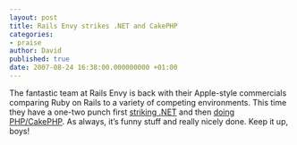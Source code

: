 ```yaml
---
layout: post
title: Rails Envy strikes .NET and CakePHP
categories:
- praise
author: David
published: true
date: 2007-08-24 16:38:00.000000000 +01:00
---
```

<p>The fantastic team at Rails Envy is back with their Apple-style commercials comparing Ruby on Rails to a variety of competing environments. This time they have a one-two punch first <a href="http://www.railsenvy.com/2007/8/23/Rails-vs-NET">striking .<span class="caps">NET</span></a> and then <a href="http://www.railsenvy.com/2007/8/24/rails-vs-php">doing <span class="caps">PHP</span>/CakePHP</a>. As always, it&#8217;s funny stuff and really nicely done. Keep it up, boys!</p>